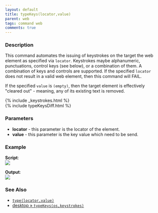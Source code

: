 ```yaml
---
layout: default
title: typeKeys(locator,value)
parent: web
tags: command web
comments: true
---
```


### Description
This command automates the issuing of keystrokes on the target the web element as specified via `locator`.  Keystrokes 
maybe alphanumeric, punctuations, control keys (see below), or a combination of them.  A combination of keys and 
controls are supported. If the specified `locator` does not result in a valid web element, then this command will FAIL.  

If the specified `value` is `(empty)`, then the target element is effectively "cleared out" - meaning, any of its 
existing text is removed. 

{% include _keystrokes.html %}
<br/>
{% include typeKeysDiff.html %}
<br/>

### Parameters
- **locator** - this parameter is the locator of the element.
- **value** - this parameter is the key value which need to be send.


### Example
**Script**:<br/>
![](image/typeKeys_01.png)


**Output**:<br/>
![](image/typeKeys_02.png)


### See Also
- [`type(locator,value)`](type(locator,value))
- [desktop &raquo; `typeKeys(os,keystrokes)`](../desktop/typeKeys(os,keystrokes))

